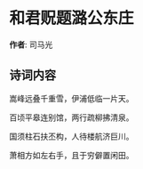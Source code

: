 # 和君贶题潞公东庄

**作者**: 司马光

## 诗词内容

嵩峰远叠千重雪，伊浦低临一片天。

百顷平皋连别馆，两行疏柳拂清泉。

国须柱石扶丕构，人待楼航济巨川。

萧相方如左右手，且于穷僻置闲田。

